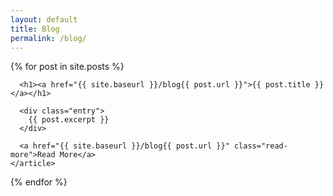 ```yaml
---
layout: default
title: Blog
permalink: /blog/
---
```


<div class="posts">
  {% for post in site.posts %}
    <article class="post">

      <h1><a href="{{ site.baseurl }}/blog{{ post.url }}">{{ post.title }}</a></h1>

      <div class="entry">
        {{ post.excerpt }}
      </div>

      <a href="{{ site.baseurl }}/blog{{ post.url }}" class="read-more">Read More</a>
    </article>
  {% endfor %}
</div>
